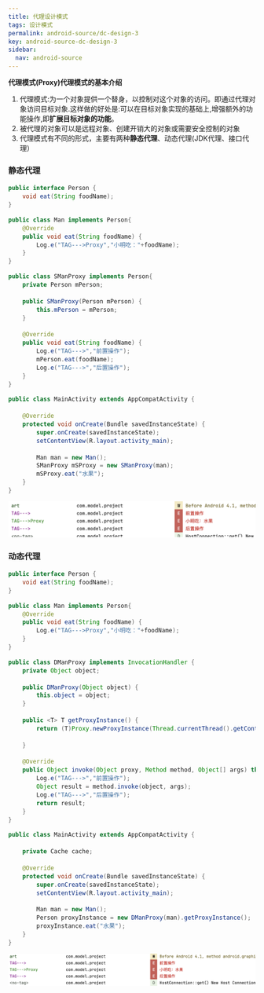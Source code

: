 ```yaml
---
title: 代理设计模式
tags: 设计模式
permalink: android-source/dc-design-3
key: android-source-dc-design-3
sidebar:
  nav: android-source
---
```


**代理模式(Proxy)代理模式的基本介绍**

1. 代理模式:为一个对象提供一个替身，以控制对这个对象的访问。即通过代理对象访问目标对象.这样做的好处是:可以在目标对象实现的基础上,增强额外的功能操作,即**扩展目标对象的功能**。
2. 被代理的对象可以是远程对象、创建开销大的对象或需要安全控制的对象
3. 代理模式有不同的形式，主要有两种**静态代理**、动态代理(JDK代理、接口代理）

<!--more-->

### 静态代理

```java
public interface Person {
    void eat(String foodName);
}
```



```java
public class Man implements Person{
    @Override
    public void eat(String foodName) {
        Log.e("TAG--->Proxy","小明吃："+foodName);
    }
}
```



```java
public class SManProxy implements Person{
    private Person mPerson;

    public SManProxy(Person mPerson) {
        this.mPerson = mPerson;
    }

    @Override
    public void eat(String foodName) {
        Log.e("TAG--->","前置操作");
        mPerson.eat(foodName);
        Log.e("TAG--->","后置操作");
    }
}
```



```java
public class MainActivity extends AppCompatActivity {

    @Override
    protected void onCreate(Bundle savedInstanceState) {
        super.onCreate(savedInstanceState);
        setContentView(R.layout.activity_main);

        Man man = new Man();
        SManProxy mSProxy = new SManProxy(man);
        mSProxy.eat("水果");
    }
}
```



![image-20231218153925194](https://raw.githubusercontent.com/QingDian-Fan/ImageRepository/master/images/image-20231218153925194-20231218.png)



### 动态代理



```java
public interface Person {
    void eat(String foodName);
}
```



```java
public class Man implements Person{
    @Override
    public void eat(String foodName) {
        Log.e("TAG--->Proxy","小明吃："+foodName);
    }
}
```



```java
public class DManProxy implements InvocationHandler {
    private Object object;

    public DManProxy(Object object) {
        this.object = object;
    }

    public <T> T getProxyInstance() {
        return (T)Proxy.newProxyInstance(Thread.currentThread().getContextClassLoader(),
        																	object.getClass().getInterfaces(),this);
    }

    @Override
    public Object invoke(Object proxy, Method method, Object[] args) throws Throwable {
        Log.e("TAG--->","前置操作");
        Object result = method.invoke(object, args);
        Log.e("TAG--->","后置操作");
        return result;
    }
}
```



```java
public class MainActivity extends AppCompatActivity {

    private Cache cache;

    @Override
    protected void onCreate(Bundle savedInstanceState) {
        super.onCreate(savedInstanceState);
        setContentView(R.layout.activity_main);

        Man man = new Man();
        Person proxyInstance = new DManProxy(man).getProxyInstance();
        proxyInstance.eat("水果");
    }
}
```



![image-20231218153426404](https://raw.githubusercontent.com/QingDian-Fan/ImageRepository/master/images/image-20231218153426404-20231218.png)

